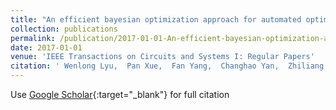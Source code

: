 ```yaml
---
title: "An efficient bayesian optimization approach for automated optimization of analog circuits"
collection: publications
permalink: /publication/2017-01-01-An-efficient-bayesian-optimization-approach-for-automated-optimization-of-analog-circuits
date: 2017-01-01
venue: 'IEEE Transactions on Circuits and Systems I: Regular Papers'
citation: ' Wenlong Lyu,  Pan Xue,  Fan Yang,  Changhao Yan,  Zhiliang Hong,  Xuan Zeng,  Dian Zhou, &quot;An efficient bayesian optimization approach for automated optimization of analog circuits.&quot; IEEE Transactions on Circuits and Systems I: Regular Papers, 2017.'
---
```

Use [Google Scholar](https://scholar.google.com/scholar?q=An+efficient+bayesian+optimization+approach+for+automated+optimization+of+analog+circuits){:target="_blank"} for full citation